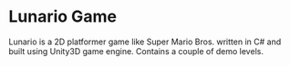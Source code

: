 # Lunario Game

Lunario is a 2D platformer game like Super Mario Bros. written in C# and built using Unity3D game engine. Contains a couple of demo levels.
